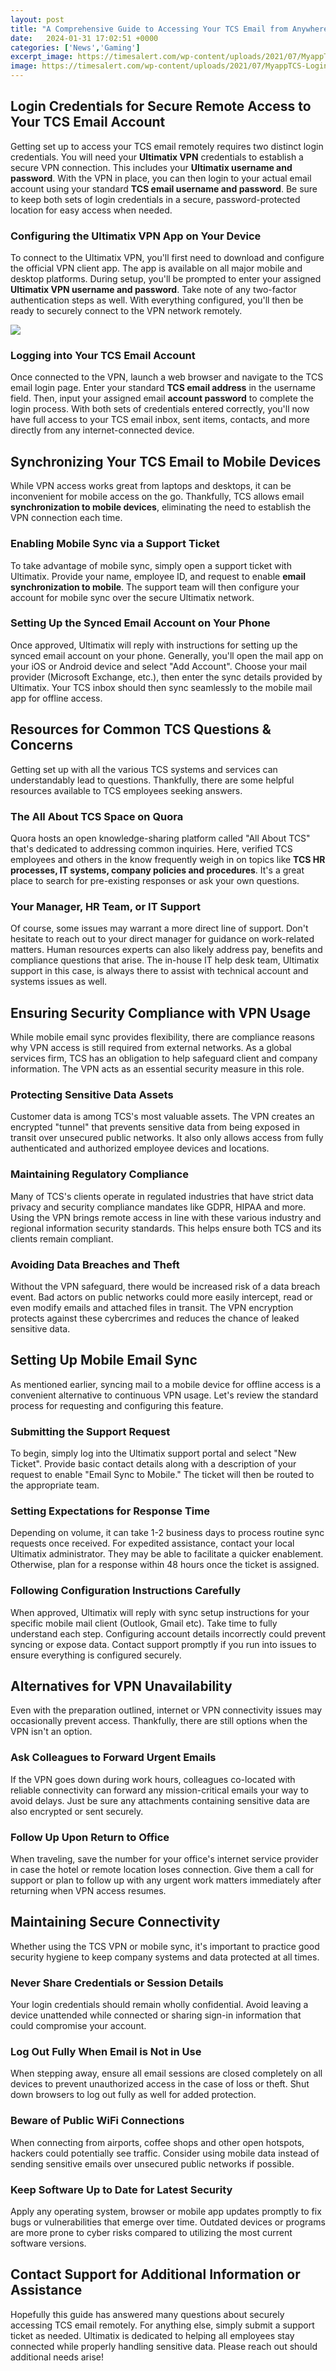 ```yaml
---
layout: post
title: "A Comprehensive Guide to Accessing Your TCS Email from Anywhere"
date:   2024-01-31 17:02:51 +0000
categories: ['News','Gaming']
excerpt_image: https://timesalert.com/wp-content/uploads/2021/07/MyappTCS-Login.jpg
image: https://timesalert.com/wp-content/uploads/2021/07/MyappTCS-Login.jpg
---
```


## Login Credentials for Secure Remote Access to Your TCS Email Account
Getting set up to access your TCS email remotely requires two distinct login credentials. You will need your **Ultimatix VPN** credentials to establish a secure VPN connection. This includes your **Ultimatix username and password**. With the VPN in place, you can then login to your actual email account using your standard **TCS email username and password**. Be sure to keep both sets of login credentials in a secure, password-protected location for easy access when needed.
### Configuring the Ultimatix VPN App on Your Device 
To connect to the Ultimatix VPN, you'll first need to download and configure the official VPN client app. The app is available on all major mobile and desktop platforms. During setup, you'll be prompted to enter your assigned **Ultimatix VPN username and password**. Take note of any two-factor authentication steps as well. With everything configured, you'll then be ready to securely connect to the VPN network remotely.

![](https://timesalert.com/wp-content/uploads/2021/07/TCS-Webmail-Login--768x455.jpg)
### Logging into Your TCS Email Account
Once connected to the VPN, launch a web browser and navigate to the TCS email login page. Enter your standard **TCS email address** in the username field. Then, input your assigned email **account password** to complete the login process. With both sets of credentials entered correctly, you'll now have full access to your TCS email inbox, sent items, contacts, and more directly from any internet-connected device.
## Synchronizing Your TCS Email to Mobile Devices
While VPN access works great from laptops and desktops, it can be inconvenient for mobile access on the go. Thankfully, TCS allows email **synchronization to mobile devices**, eliminating the need to establish the VPN connection each time. 
### Enabling Mobile Sync via a Support Ticket
To take advantage of mobile sync, simply open a support ticket with Ultimatix. Provide your name, employee ID, and request to enable **email synchronization to mobile**. The support team will then configure your account for mobile sync over the secure Ultimatix network. 
### Setting Up the Synced Email Account on Your Phone
Once approved, Ultimatix will reply with instructions for setting up the synced email account on your phone. Generally, you'll open the mail app on your iOS or Android device and select "Add Account". Choose your mail provider (Microsoft Exchange, etc.), then enter the sync details provided by Ultimatix. Your TCS inbox should then sync seamlessly to the mobile mail app for offline access.
## Resources for Common TCS Questions & Concerns 
Getting set up with all the various TCS systems and services can understandably lead to questions. Thankfully, there are some helpful resources available to TCS employees seeking answers.
### The All About TCS Space on Quora
Quora hosts an open knowledge-sharing platform called "All About TCS" that's dedicated to addressing common inquiries. Here, verified TCS employees and others in the know frequently weigh in on topics like **TCS HR processes, IT systems, company policies and procedures**. It's a great place to search for pre-existing responses or ask your own questions.
### Your Manager, HR Team, or IT Support
Of course, some issues may warrant a more direct line of support. Don't hesitate to reach out to your direct manager for guidance on work-related matters. Human resources experts can also likely address pay, benefits and compliance questions that arise. The in-house IT help desk team, Ultimatix support in this case, is always there to assist with technical account and systems issues as well.
## Ensuring Security Compliance with VPN Usage
While mobile email sync provides flexibility, there are compliance reasons why VPN access is still required from external networks. As a global services firm, TCS has an obligation to help safeguard client and company information. The VPN acts as an essential security measure in this role.
### Protecting Sensitive Data Assets 
Customer data is among TCS's most valuable assets. The VPN creates an encrypted "tunnel" that prevents sensitive data from being exposed in transit over unsecured public networks. It also only allows access from fully authenticated and authorized employee devices and locations.
### Maintaining Regulatory Compliance 
Many of TCS's clients operate in regulated industries that have strict data privacy and security compliance mandates like GDPR, HIPAA and more. Using the VPN brings remote access in line with these various industry and regional information security standards. This helps ensure both TCS and its clients remain compliant.
### Avoiding Data Breaches and Theft 
Without the VPN safeguard, there would be increased risk of a data breach event. Bad actors on public networks could more easily intercept, read or even modify emails and attached files in transit. The VPN encryption protects against these cybercrimes and reduces the chance of leaked sensitive data.
## Setting Up Mobile Email Sync  
As mentioned earlier, syncing mail to a mobile device for offline access is a convenient alternative to continuous VPN usage. Let's review the standard process for requesting and configuring this feature.
### Submitting the Support Request
To begin, simply log into the Ultimatix support portal and select "New Ticket". Provide basic contact details along with a description of your request to enable "Email Sync to Mobile." The ticket will then be routed to the appropriate team. 
### Setting Expectations for Response Time
Depending on volume, it can take 1-2 business days to process routine sync requests once received. For expedited assistance, contact your local Ultimatix administrator. They may be able to facilitate a quicker enablement. Otherwise, plan for a response within 48 hours once the ticket is assigned.
### Following Configuration Instructions Carefully  
When approved, Ultimatix will reply with sync setup instructions for your specific mobile mail client (Outlook, Gmail etc). Take time to fully understand each step. Configuring account details incorrectly could prevent syncing or expose data. Contact support promptly if you run into issues to ensure everything is configured securely.
## Alternatives for VPN Unavailability
Even with the preparation outlined, internet or VPN connectivity issues may occasionally prevent access. Thankfully, there are still options when the VPN isn't an option.
### Ask Colleagues to Forward Urgent Emails
If the VPN goes down during work hours, colleagues co-located with reliable connectivity can forward any mission-critical emails your way to avoid delays. Just be sure any attachments containing sensitive data are also encrypted or sent securely. 
### Follow Up Upon Return to Office 
When traveling, save the number for your office's internet service provider in case the hotel or remote location loses connection. Give them a call for support or plan to follow up with any urgent work matters immediately after returning when VPN access resumes.
## Maintaining Secure Connectivity  
Whether using the TCS VPN or mobile sync, it's important to practice good security hygiene to keep company systems and data protected at all times.
### Never Share Credentials or Session Details
Your login credentials should remain wholly confidential. Avoid leaving a device unattended while connected or sharing sign-in information that could compromise your account. 
### Log Out Fully When Email is Not in Use
When stepping away, ensure all email sessions are closed completely on all devices to prevent unauthorized access in the case of loss or theft. Shut down browsers to log out fully as well for added protection.
### Beware of Public WiFi Connections 
When connecting from airports, coffee shops and other open hotspots, hackers could potentially see traffic. Consider using mobile data instead of sending sensitive emails over unsecured public networks if possible.
### Keep Software Up to Date for Latest Security 
Apply any operating system, browser or mobile app updates promptly to fix bugs or vulnerabilities that emerge over time. Outdated devices or programs are more prone to cyber risks compared to utilizing the most current software versions.
## Contact Support for Additional Information or Assistance
Hopefully this guide has answered many questions about securely accessing TCS email remotely. For anything else, simply submit a support ticket as needed. Ultimatix is dedicated to helping all employees stay connected while properly handling sensitive data. Please reach out should additional needs arise!